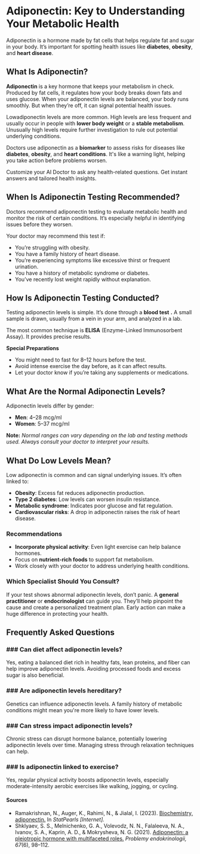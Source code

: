# Adiponectin: Key to Understanding Your Metabolic Health

Adiponectin is a hormone made by fat cells that helps regulate fat and sugar in your body. It’s important for spotting health issues like **diabetes**, **obesity**, and **heart disease**.

## What Is Adiponectin?

**Adiponectin** is a key hormone that keeps your metabolism in check. Produced by fat cells, it regulates how your body breaks down fats and uses glucose. When your adiponectin levels are balanced, your body runs smoothly. But when they’re off, it can signal potential health issues.

Lowadiponectin levels are more common. High levels are less frequent and usually occur in people with **lower body weight** or a **stable metabolism**. Unusually high levels require further investigation to rule out potential underlying conditions.

Doctors use adiponectin as a **biomarker** to assess risks for diseases like **diabetes**, **obesity**, and **heart conditions**. It's like a warning light, helping you take action before problems worsen.

Customize your AI Doctor to ask any health-related questions. Get instant answers and tailored health insights.

## When Is Adiponectin Testing Recommended?

Doctors recommend adiponectin testing to evaluate metabolic health and monitor the risk of certain conditions. It’s especially helpful in identifying issues before they worsen.

Your doctor may recommend this test if:

- You’re struggling with obesity.
- You have a family history of heart disease.
- You’re experiencing symptoms like excessive thirst or frequent urination.
- You have a history of metabolic syndrome or diabetes.
- You’ve recently lost weight rapidly without explanation.

## How Is Adiponectin Testing Conducted?

Testing adiponectin levels is simple. It’s done through a **blood test** **.** A small sample is drawn, usually from a vein in your arm, and analyzed in a lab.

The most common technique is **ELISA** (Enzyme-Linked Immunosorbent Assay). It provides precise results.

**Special Preparations**

- You might need to fast for 8–12 hours before the test.
- Avoid intense exercise the day before, as it can affect results.
- Let your doctor know if you’re taking any supplements or medications.

## What Are the Normal Adiponectin Levels?

Adiponectin levels differ by gender:

- **Men**: 4–28 mcg/ml
- **Women**: 5–37 mcg/ml

**Note:** _Normal ranges can vary depending on the lab and testing methods used. Always consult your doctor to interpret your results._

## What Do Low Levels Mean?

Low adiponectin is common and can signal underlying issues. It’s often linked to:

- **Obesity**: Excess fat reduces adiponectin production.
- **Type 2 diabetes**: Low levels can worsen insulin resistance.
- **Metabolic syndrome**: Indicates poor glucose and fat regulation.
- **Cardiovascular risks**: A drop in adiponectin raises the risk of heart disease.

### Recommendations

- **Incorporate physical activity**: Even light exercise can help balance hormones.
- Focus on **nutrient-rich foods** to support fat metabolism.
- Work closely with your doctor to address underlying health conditions.

### Which Specialist Should You Consult?

If your test shows abnormal adiponectin levels, don’t panic. A **general practitioner** or **endocrinologist** can guide you. They’ll help pinpoint the cause and create a personalized treatment plan. Early action can make a huge difference in protecting your health.

## Frequently Asked Questions

### \#\#\# Can diet affect adiponectin levels?

Yes, eating a balanced diet rich in healthy fats, lean proteins, and fiber can help improve adiponectin levels. Avoiding processed foods and excess sugar is also beneficial.

### \#\#\# Are adiponectin levels hereditary?

Genetics can influence adiponectin levels. A family history of metabolic conditions might mean you're more likely to have lower levels.

### \#\#\# Can stress impact adiponectin levels?

Chronic stress can disrupt hormone balance, potentially lowering adiponectin levels over time. Managing stress through relaxation techniques can help.

### \#\#\# Is adiponectin linked to exercise?

Yes, regular physical activity boosts adiponectin levels, especially moderate-intensity aerobic exercises like walking, jogging, or cycling.

 #### Sources

- Ramakrishnan, N., Auger, K., Rahimi, N., & Jialal, I. (2023). [Biochemistry, adiponectin.](https://www.ncbi.nlm.nih.gov/books/NBK537041/) In _StatPearls \[Internet\]._
- Shklyaev, S. S., Melnichenko, G. A., Volevodz, N. N., Falaleeva, N. A., Ivanov, S. A., Kaprin, A. D., & Mokrysheva, N. G. (2021). [Adiponectin: a pleiotropic hormone with multifaceted roles.](https://pmc.ncbi.nlm.nih.gov/articles/PMC9753852/) _Problemy endokrinologii, 67_(6), 98–112.
